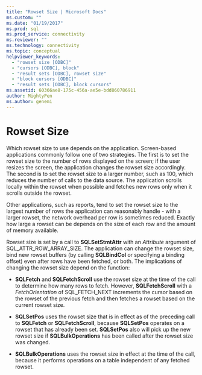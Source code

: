 ```yaml
---
title: "Rowset Size | Microsoft Docs"
ms.custom: ""
ms.date: "01/19/2017"
ms.prod: sql
ms.prod_service: connectivity
ms.reviewer: ""
ms.technology: connectivity
ms.topic: conceptual
helpviewer_keywords: 
  - "rowset size [ODBC]"
  - "cursors [ODBC], block"
  - "result sets [ODBC], rowset size"
  - "block cursors [ODBC]"
  - "result sets [ODBC], block cursors"
ms.assetid: 60366ae8-175c-456a-ae5e-bdd860786911
author: MightyPen
ms.author: genemi
---
```

# Rowset Size
Which rowset size to use depends on the application. Screen-based applications commonly follow one of two strategies. The first is to set the rowset size to the number of rows displayed on the screen; if the user resizes the screen, the application changes the rowset size accordingly. The second is to set the rowset size to a larger number, such as 100, which reduces the number of calls to the data source. The application scrolls locally within the rowset when possible and fetches new rows only when it scrolls outside the rowset.  
  
 Other applications, such as reports, tend to set the rowset size to the largest number of rows the application can reasonably handle - with a larger rowset, the network overhead per row is sometimes reduced. Exactly how large a rowset can be depends on the size of each row and the amount of memory available.  
  
 Rowset size is set by a call to **SQLSetStmtAttr** with an *Attribute* argument of SQL_ATTR_ROW_ARRAY_SIZE. The application can change the rowset size, bind new rowset buffers (by calling **SQLBindCol** or specifying a binding offset) even after rows have been fetched, or both. The implications of changing the rowset size depend on the function:  
  
-   **SQLFetch** and **SQLFetchScroll** use the rowset size at the time of the call to determine how many rows to fetch. However, **SQLFetchScroll** with a *FetchOrientation* of SQL_FETCH_NEXT increments the cursor based on the rowset of the previous fetch and then fetches a rowset based on the current rowset size.  
  
-   **SQLSetPos** uses the rowset size that is in effect as of the preceding call to **SQLFetch** or **SQLFetchScroll**, because **SQLSetPos** operates on a rowset that has already been set. **SQLSetPos** also will pick up the new rowset size if **SQLBulkOperations** has been called after the rowset size was changed.  
  
-   **SQLBulkOperations** uses the rowset size in effect at the time of the call, because it performs operations on a table independent of any fetched rowset.
